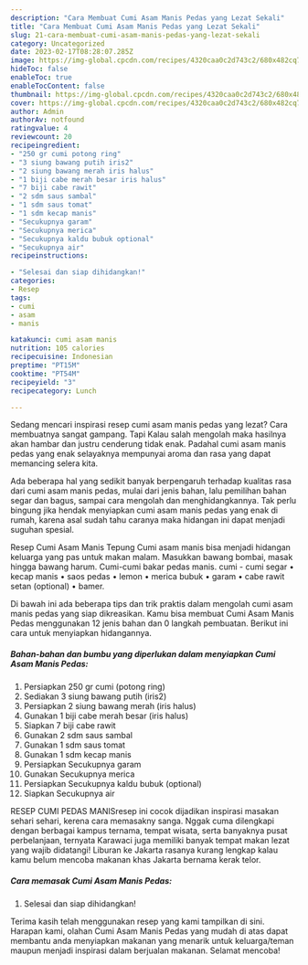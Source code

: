 ```yaml
---
description: "Cara Membuat Cumi Asam Manis Pedas yang Lezat Sekali"
title: "Cara Membuat Cumi Asam Manis Pedas yang Lezat Sekali"
slug: 21-cara-membuat-cumi-asam-manis-pedas-yang-lezat-sekali
category: Uncategorized
date: 2023-02-17T08:28:07.285Z
image: https://img-global.cpcdn.com/recipes/4320caa0c2d743c2/680x482cq70/cumi-asam-manis-pedas-foto-resep-utama.jpg
hideToc: false
enableToc: true
enableTocContent: false
thumbnail: https://img-global.cpcdn.com/recipes/4320caa0c2d743c2/680x482cq70/cumi-asam-manis-pedas-foto-resep-utama.jpg
cover: https://img-global.cpcdn.com/recipes/4320caa0c2d743c2/680x482cq70/cumi-asam-manis-pedas-foto-resep-utama.jpg
author: Admin
authorAv: notfound
ratingvalue: 4
reviewcount: 20
recipeingredient:
- "250 gr cumi potong ring"
- "3 siung bawang putih iris2"
- "2 siung bawang merah iris halus"
- "1 biji cabe merah besar iris halus"
- "7 biji cabe rawit"
- "2 sdm saus sambal"
- "1 sdm saus tomat"
- "1 sdm kecap manis"
- "Secukupnya garam"
- "Secukupnya merica"
- "Secukupnya kaldu bubuk optional"
- "Secukupnya air"
recipeinstructions:

- "Selesai dan siap dihidangkan!"
categories:
- Resep
tags:
- cumi
- asam
- manis

katakunci: cumi asam manis 
nutrition: 105 calories
recipecuisine: Indonesian
preptime: "PT15M"
cooktime: "PT54M"
recipeyield: "3"
recipecategory: Lunch

---
```



Sedang mencari inspirasi resep cumi asam manis pedas yang lezat? Cara membuatnya sangat gampang. Tapi Kalau salah mengolah maka hasilnya akan hambar dan justru cenderung tidak enak. Padahal cumi asam manis pedas yang enak selayaknya mempunyai aroma dan rasa yang dapat memancing selera kita.


Ada beberapa hal yang sedikit banyak berpengaruh terhadap kualitas rasa dari cumi asam manis pedas, mulai dari jenis bahan, lalu pemilihan bahan segar dan bagus, sampai cara mengolah dan menghidangkannya. Tak perlu bingung jika hendak menyiapkan cumi asam manis pedas yang enak di rumah, karena asal sudah tahu caranya maka hidangan ini dapat menjadi suguhan spesial.

Resep Cumi Asam Manis Tepung Cumi asam manis bisa menjadi hidangan keluarga yang pas untuk makan malam. Masukkan bawang bombai, masak hingga bawang harum. Cumi-cumi bakar pedas manis. cumi - cumi segar • kecap manis • saos pedas • lemon • merica bubuk • garam • cabe rawit setan (optional) • bamer.


Di bawah ini ada beberapa tips dan trik praktis dalam mengolah cumi asam manis pedas yang siap dikreasikan. Kamu bisa membuat Cumi Asam Manis Pedas menggunakan 12 jenis bahan dan 0 langkah pembuatan. Berikut ini cara untuk menyiapkan hidangannya.

<!--inarticleads1-->

##### Bahan-bahan dan bumbu yang diperlukan dalam menyiapkan Cumi Asam Manis Pedas:

1. Persiapkan 250 gr cumi (potong ring)
1. Sediakan 3 siung bawang putih (iris2)
1. Persiapkan 2 siung bawang merah (iris halus)
1. Gunakan 1 biji cabe merah besar (iris halus)
1. Siapkan 7 biji cabe rawit
1. Gunakan 2 sdm saus sambal
1. Gunakan 1 sdm saus tomat
1. Gunakan 1 sdm kecap manis
1. Persiapkan Secukupnya garam
1. Gunakan Secukupnya merica
1. Persiapkan Secukupnya kaldu bubuk (optional)
1. Siapkan Secukupnya air


RESEP CUMI PEDAS MANISresep ini cocok dijadikan inspirasi masakan sehari sehari, kerena cara memasakny sanga. Nggak cuma dilengkapi dengan berbagai kampus ternama, tempat wisata, serta banyaknya pusat perbelanjaan, ternyata Karawaci juga memiliki banyak tempat makan lezat yang wajib didatangi! Liburan ke Jakarta rasanya kurang lengkap kalau kamu belum mencoba makanan khas Jakarta bernama kerak telor. 

<!--inarticleads2-->

##### Cara memasak Cumi Asam Manis Pedas:


1. Selesai dan siap dihidangkan!



Terima kasih telah menggunakan resep yang kami tampilkan di sini. Harapan kami, olahan Cumi Asam Manis Pedas yang mudah di atas dapat membantu anda menyiapkan makanan yang menarik untuk keluarga/teman maupun menjadi inspirasi dalam berjualan makanan. Selamat mencoba!
